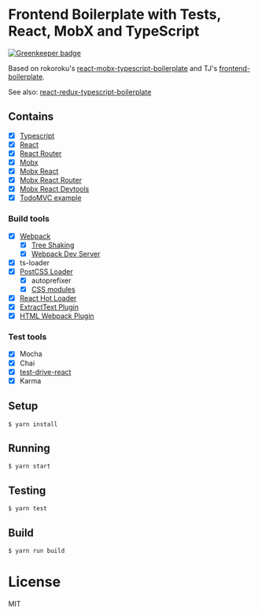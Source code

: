 # Frontend Boilerplate with Tests, React, MobX and TypeScript

[![Greenkeeper badge](https://badges.greenkeeper.io/wix/tested-react-ts-mobx-boilerplate.svg?token=e669a9027556a7db8941ce3b2ffe995c453fa71e2da0b2b0f95af817a1c903e5&ts=1498500798578)](https://greenkeeper.io/)

Based on rokoroku's [react-mobx-typescript-boilerplate](https://github.com/rokoroku/react-mobx-typescript-boilerplate)
and TJ's [frontend-boilerplate](https://github.com/tj/frontend-boilerplate).

See also: [react-redux-typescript-boilerplate](https://github.com/rokoroku/react-redux-typescript-boilerplate)

## Contains

- [x] [Typescript](https://www.typescriptlang.org/)
- [x] [React](https://facebook.github.io/react/)
- [x] [React Router](https://github.com/ReactTraining/react-router/) 
- [x] [Mobx](https://github.com/mobxjs/mobx)
- [x] [Mobx React](https://github.com/mobxjs/mobx-react)
- [x] [Mobx React Router](https://github.com/alisd23/mobx-react-router/)
- [x] [Mobx React Devtools](https://github.com/mobxjs/mobx-react-devtools)
- [x] [TodoMVC example](http://todomvc.com)

### Build tools

- [x] [Webpack](https://webpack.github.io) 
  - [x] [Tree Shaking](https://medium.com/@Rich_Harris/tree-shaking-versus-dead-code-elimination-d3765df85c80)
  - [x] [Webpack Dev Server](https://github.com/webpack/webpack-dev-server)
- [x] ts-loader
- [x] [PostCSS Loader](https://github.com/postcss/postcss-loader)
  - [x] autoprefixer
  - [x] [CSS modules](https://github.com/css-modules/css-modules)
- [x] [React Hot Loader](https://github.com/gaearon/react-hot-loader)
- [x] [ExtractText Plugin](https://github.com/webpack/extract-text-webpack-plugin)
- [x] [HTML Webpack Plugin](https://github.com/ampedandwired/html-webpack-plugin)

### Test tools
 - [x] Mocha
 - [x] Chai
 - [x] [test-drive-react](https://github.com/wix/test-drive-react)
 - [x] Karma

## Setup

```
$ yarn install
```

## Running

```
$ yarn start
```

## Testing

```
$ yarn test
```

## Build

```
$ yarn run build
```

# License

MIT
